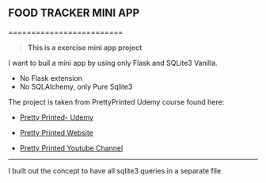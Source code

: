 ## FOOD TRACKER MINI APP
=========================

> **This is a exercise mini app project**


I want to buil a mini app by using only Flask and SQLite3 Vanilla. 

- No Flask extension
- No SQLAlchemy, only Pure Sqlite3

The project is taken from PrettyPrinted Udemy course found here:

- [Pretty Printed- Udemy](https://www.udemy.com/course/the-ultimate-flask-course/)

- [Pretty Printed Website](https://prettyprinted.com/)

- [Pretty Printed Youtube Channel](https://www.youtube.com/channel/UC-QDfvrRIDB6F0bIO4I4HkQ)

------------------------------------------------------------------------

I built out the concept to have all sqlite3 queries in a separate file.

